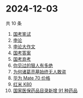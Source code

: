 # 2024-12-03

共 10 条

<!-- BEGIN ZHIHUSEARCH -->
<!-- 最后更新时间 Tue Dec 03 2024 00:04:44 GMT+0800 (China Standard Time) -->
1. [国考笔试](https://www.zhihu.com/search?q=国考笔试)
1. [申论](https://www.zhihu.com/search?q=申论)
1. [申论大作文](https://www.zhihu.com/search?q=申论大作文)
1. [国考答案](https://www.zhihu.com/search?q=国考答案)
1. [国考弃考](https://www.zhihu.com/search?q=国考弃考)
1. [你见过的狠人有多绝](https://www.zhihu.com/search?q=你见过的狠人有多绝)
1. [为何诸葛亮墓始终无人敢盗](https://www.zhihu.com/search?q=为何诸葛亮墓始终无人敢盗)
1. [华为 Mate 70 价格](https://www.zhihu.com/search?q=华为%20Mate%2070%20价格)
1. [红米 K80](https://www.zhihu.com/search?q=红米%20K80)
1. [国家医保药品目录新增 91 种药品](https://www.zhihu.com/search?q=国家医保药品目录新增%2091%20种药品)
<!-- END ZHIHUSEARCH -->

